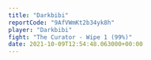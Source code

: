 ```yaml
---
title: "Darkbibi"
reportCode: "9AfVWmKt2b34yk8h"
player: "Darkbibi"
fight: "The Curator - Wipe 1 (99%)"
date: 2021-10-09T12:54:48.063000+00:00
---
```

